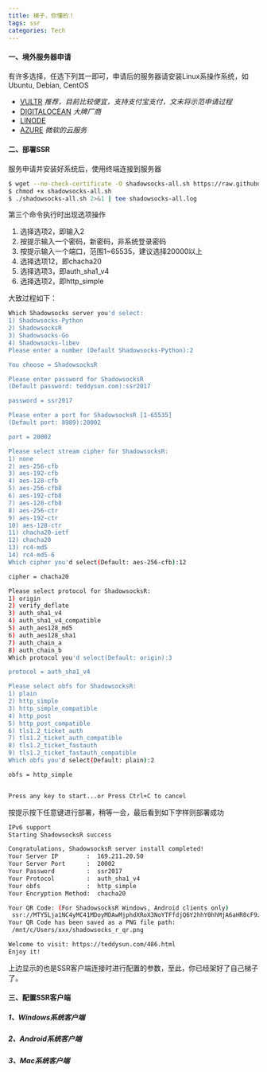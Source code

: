 ```yaml
---
title: 梯子，你懂的！
tags: ssr
categories: Tech
---
```

#### 一、境外服务器申请
有许多选择，任选下列其一即可，申请后的服务器请安装Linux系操作系统，如Ubuntu, Debian, CentOS
- [VULTR][1] *推荐，目前比较便宜，支持支付宝支付，文末将示范申请过程*
- [DIGITALOCEAN][2] *大牌厂商*
- [LINODE][3]
- [AZURE][4] *微软的云服务*

#### 二、部署SSR
服务申请并安装好系统后，使用终端连接到服务器
``` bash
$ wget --no-check-certificate -O shadowsocks-all.sh https://raw.githubusercontent.com/teddysun/shadowsocks_install/master/shadowsocks-all.sh
$ chmod +x shadowsocks-all.sh
$ ./shadowsocks-all.sh 2>&1 | tee shadowsocks-all.log
```
第三个命令执行时出现选项操作
1. 选择选项2，即输入2
2. 按提示输入一个密码，新密码，非系统登录密码
3. 按提示输入一个端口，范围1~65535，建议选择20000以上
4. 选择选项12，即chacha20
5. 选择选项3，即auth_sha1_v4
6. 选择选项2，即http_simple

大致过程如下：

``` bash
Which Shadowsocks server you'd select:
1) Shadowsocks-Python
2) ShadowsocksR
3) Shadowsocks-Go
4) Shadowsocks-libev
Please enter a number (Default Shadowsocks-Python):2

You choose = ShadowsocksR

Please enter password for ShadowsocksR
(Default password: teddysun.com):ssr2017

password = ssr2017

Please enter a port for ShadowsocksR [1-65535]
(Default port: 8989):20002

port = 20002

Please select stream cipher for ShadowsocksR:
1) none
2) aes-256-cfb
3) aes-192-cfb
4) aes-128-cfb
5) aes-256-cfb8
6) aes-192-cfb8
7) aes-128-cfb8
8) aes-256-ctr
9) aes-192-ctr
10) aes-128-ctr
11) chacha20-ietf
12) chacha20
13) rc4-md5
14) rc4-md5-6
Which cipher you'd select(Default: aes-256-cfb):12

cipher = chacha20

Please select protocol for ShadowsocksR:
1) origin
2) verify_deflate
3) auth_sha1_v4
4) auth_sha1_v4_compatible
5) auth_aes128_md5
6) auth_aes128_sha1
7) auth_chain_a
8) auth_chain_b
Which protocol you'd select(Default: origin):3

protocol = auth_sha1_v4

Please select obfs for ShadowsocksR:
1) plain
2) http_simple
3) http_simple_compatible
4) http_post
5) http_post_compatible
6) tls1.2_ticket_auth
7) tls1.2_ticket_auth_compatible
8) tls1.2_ticket_fastauth
9) tls1.2_ticket_fastauth_compatible
Which obfs you'd select(Default: plain):2

obfs = http_simple


Press any key to start...or Press Ctrl+C to cancel
```
按提示按下任意键进行部署，稍等一会，最后看到如下字样则部署成功
``` bash
IPv6 support
Starting ShadowsocksR success

Congratulations, ShadowsocksR server install completed!
Your Server IP        :  169.211.20.50
Your Server Port      :  20002
Your Password         :  ssr2017
Your Protocol         :  auth_sha1_v4
Your obfs             :  http_simple
Your Encryption Method:  chacha20

Your QR Code: (For ShadowsocksR Windows, Android clients only)
 ssr://MTY5Lja1NC4yMC41MDoyMDAwMjphdXRoX3NoYTFfdjQ6Y2hhY0hhMjA6aHR0cF9zaW1wbGU6YzNOeU1qQXhOdy8/b2Jmc3BhcmFtPQ==
Your QR Code has been saved as a PNG file path:
 /mnt/c/Users/xxx/shadowsocks_r_qr.png

Welcome to visit: https://teddysun.com/486.html
Enjoy it!
```
上边显示的也是SSR客户端连接时进行配置的参数，至此，你已经架好了自己梯子了。
#### 三、配置SSR客户端
##### 1、Windows系统客户端
##### 2、Android系统客户端
##### 3、Mac系统客户端





[1]: https://www.vultr.com/?ref=7295913
[2]: https://m.do.co/c/ce4e63a0ccb4
[3]: https://www.linode.com/
[4]: https://azure.microsoft.com
[1000]: https://teddysun.com/486.html